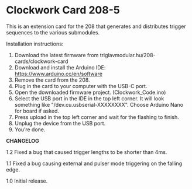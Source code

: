 # Clockwork Card 208-5

This is an extension card for the 208 that generates and distributes trigger sequences to the various submodules.

Installation instructions:

1. Download the latest firmware from triglavmodular.hu/208-cards/clockwork-card
2. Download and install the Arduino IDE: https://www.arduino.cc/en/software
3. Remove the card from the 208.
4. Plug in the card to your computer with the USB-C port.
5. Open the downloaded firmware project. (Clockwork_Code.ino)
6. Select the USB port in the IDE in the top left corner. It will look something like "/dev.cu.usbserial-XXXXXXXX". Choose Arduino Nano for board if asked.
7. Press upload in the top left corner and wait for the flashing to finish.
8. Unplug the device from the USB port.
9. You’re done.


**CHANGELOG**

1.2
Fixed a bug that caused trigger lengths to be shorter than 4ms.

1.1
Fixed a bug causing external and pulser mode triggering on the falling edge.

1.0 
Initial release.
